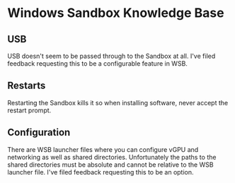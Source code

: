 # Windows Sandbox Knowledge Base

## USB

USB doesn't seem to be passed through to the Sandbox at all. I've filed feedback requesting
this to be a configurable feature in WSB.

## Restarts

Restarting the Sandbox kills it so when installing software, never accept the restart prompt.

## Configuration

There are WSB launcher files where you can configure vGPU and networking as well as shared
directories. Unfortunately the paths to the shared directories must be absolute and cannot
be relative to the WSB launcher file. I've filed feedback requesting this to be an option.
